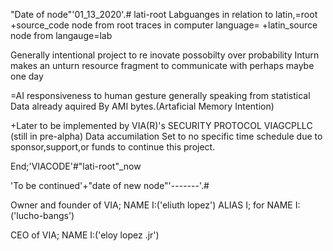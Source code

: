 "Date of node"'01_13_2020'.# lati-root
Labguanges in relation to latin,=root
+source_code node from root traces in computer language=
+latin_source node from langauge=lab

Generally intentional project to re inovate possobilty over probability
Inturn makes an unturn resource fragment to communicate with perhaps maybe one day

=AI responsiveness to human gesture generally speaking from statistical Data already aquired
By AMI bytes.(Artaficial Memory Intention)

+Later to be implemented by VIA(R)'s SECURITY PROTOCOL VIAGCPLLC (still in pre-alpha) Data accumilation
Set to no specific time schedule due to sponsor,support,or funds to continue this project.

End;'VIACODE'#"lati-root"_now


'To be continued'+"date of new node"'-------'.#

Owner and founder of VIA; NAME I:('eliuth lopez')
ALIAS I; for NAME I:('lucho-bangs')

CEO of VIA; NAME I:('eloy lopez .jr')
